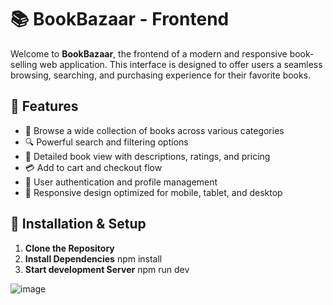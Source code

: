 # 📚 BookBazaar - Frontend

Welcome to **BookBazaar**, the frontend of a modern and responsive book-selling web application. This interface is designed to offer users a seamless browsing, searching, and purchasing experience for their favorite books.

## 🚀 Features

- 🛒 Browse a wide collection of books across various categories
- 🔍 Powerful search and filtering options
- 📘 Detailed book view with descriptions, ratings, and pricing
- 💳 Add to cart and checkout flow
- 🔐 User authentication and profile management
- 📱 Responsive design optimized for mobile, tablet, and desktop

## 🔧 Installation & Setup

1. **Clone the Repository**
2. **Install Dependencies** npm install
3. **Start development Server** npm run dev

![image](https://github.com/user-attachments/assets/27c4e717-268f-4d05-9910-457d868df8f6)
 


